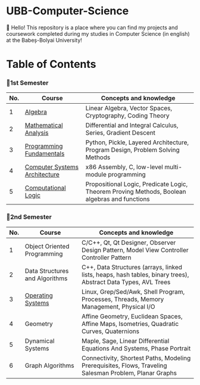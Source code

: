 # UBB-Computer-Science
👋 Hello! This repository is a place where you can find my projects and coursework completed during my studies in Computer Science (in english) at the Babeș-Bolyai University!

# Table of Contents

### 📂1st Semester
| No. | Course                        | Concepts and knowledge                                   |
|-----|-------------------------------|-------------------------------------------------------|
| 1   | [Algebra](https://github.com/915-Oancea-Teodora/UBB-Computer-Science/tree/main/Algebra) |Linear Algebra, Vector Spaces, Cryptography, Coding Theory            |
| 2   | [Mathematical Analysis](#mathematical-analysis)                 | Differential and Integral Calculus, Series, Gradient Descent |
| 3   | [Programming Fundamentals](#programming-fundamentals)           | Python, Pickle, Layered Architecture, Program Design, Problem Solving Methods |
| 4   | [Computer Systems Architecture](#computer-systems-architecture) | x86 Assembly, C, low-level multi-module programming   |
| 5   | [Computational Logic](#computational-logic)                     | Propositional Logic, Predicate Logic, Theorem Proving Methods, Boolean algebras and functions |

### 📂2nd Semester
| No. | Course                        | Concepts and knowledge                                    |
|-----|-------------------------------|-------------------------------------------------------|
| 1   | Object Oriented Programming   | C/C++, Qt, Qt Designer, Observer Design Pattern, Model View Controller Controller Pattern |
| 2   | Data Structures and Algorithms| C++, Data Structures (arrays, linked lists, heaps, hash tables, binary trees), Abstract Data Types, AVL Trees |
| 3   | [Operating Systems](#operating-systems)              | Linux, Grep/Sed/Awk, Shell Program, Processes, Threads, Memory Management, Physical I/O |
| 4   | Geometry                      | Affine Geometry, Euclidean Spaces, Affine Maps, Isometries, Quadratic Curves, Quaternions |
| 5   | Dynamical Systems             | Maple, Sage, Linear Differential Equations And Systems, Phase Portrait |
| 6   | Graph Algorithms              | Connectivity, Shortest Paths, Modeling Prerequisites, Flows, Traveling Salesman Problem, Planar Graphs |
